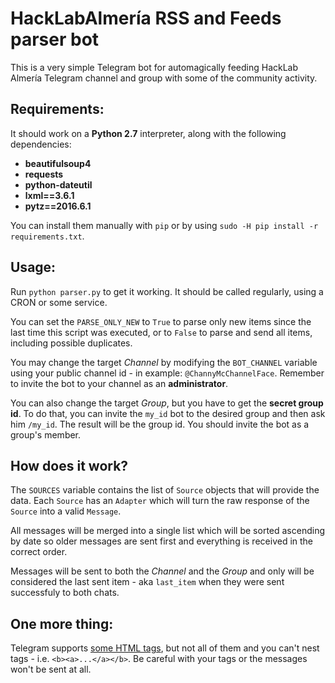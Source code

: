 # HackLabAlmería RSS and Feeds parser bot

This is a very simple Telegram bot for automagically feeding HackLab Almería
Telegram channel and group with some of the community activity.

## Requirements:

It should work on a **Python 2.7** interpreter, along with the following dependencies:

* **beautifulsoup4**
* **requests**
* **python-dateutil**
* **lxml==3.6.1**
* **pytz==2016.6.1**

You can install them manually with `pip` or by using `sudo -H pip install -r requirements.txt`.

## Usage:

Run `python parser.py` to get it working. It should be called regularly, using a CRON or some service.

You can set the `PARSE_ONLY_NEW` to `True` to parse only new items since the last time this script was executed, or to `False` to parse and send all items, including possible duplicates. 

You may change the target *Channel* by modifying the `BOT_CHANNEL` variable using your public channel id - in example: `@ChannyMcChannelFace`.
Remember to invite the bot to your channel as an __administrator__.

You can also change the target *Group*, but you have to get the **secret group id**. To do that, you can invite the `my_id` bot to the desired group and then ask him `/my_id`. The result will be the group id.
You should invite the bot as a group's member.

## How does it work?

The `SOURCES` variable contains the list of `Source` objects that will provide the data. Each `Source` has an `Adapter` which will turn the raw response of the `Source` into a valid `Message`.
 
All messages will be merged into a single list which will be sorted ascending by date so older messages are sent first and everything is received in the correct order.

Messages will be sent to both the *Channel* and the *Group* and only will be considered the last sent item - aka `last_item` when they were sent successfuly to both chats.

## One more thing:

Telegram supports [some HTML tags](https://core.telegram.org/bots/api#html-style), but not all of them and you can't nest tags - i.e. `<b><a>...</a></b>`. Be careful with your tags or the messages won't be sent at all.
